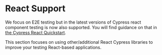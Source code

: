 # React Support

We focus on E2E testing but in the latest versions of Cypress react component testing is now also supported. You will find guidance on that in [the Cypress React Quickstart](https://docs.cypress.io/guides/component-testing/react/quickstart).

This section focuses on using other/additional React Cypress libraries to improve your testing React-based applications.

